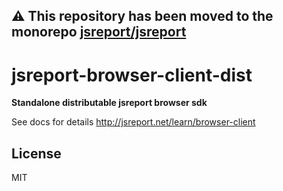 **⚠️ This repository has been moved to the monorepo [jsreport/jsreport](https://github.com/jsreport/jsreport)**
--

# jsreport-browser-client-dist

**Standalone distributable jsreport browser sdk**

See docs for details http://jsreport.net/learn/browser-client

## License
MIT
